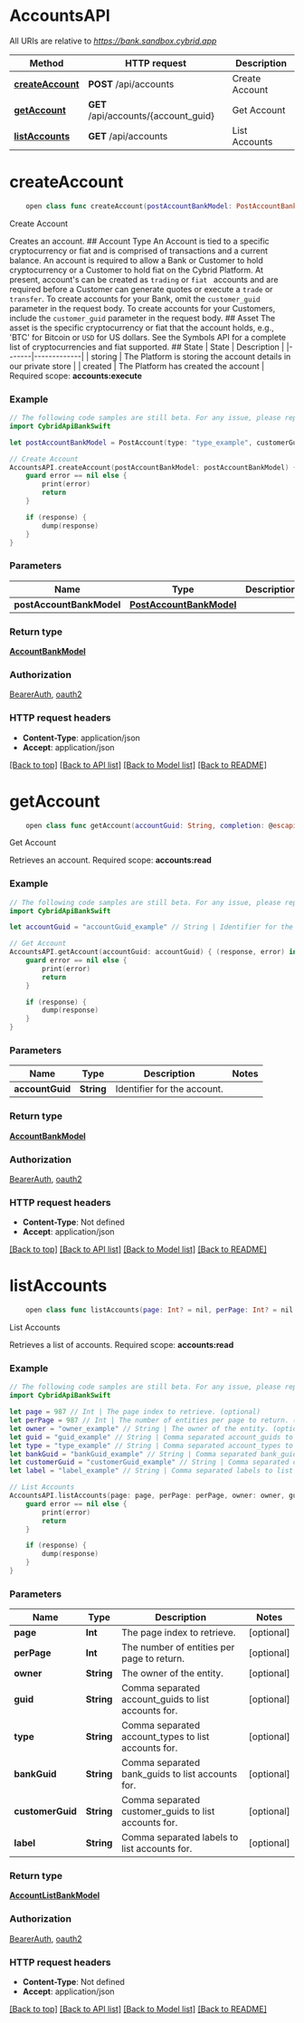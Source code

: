 # AccountsAPI

All URIs are relative to *https://bank.sandbox.cybrid.app*

Method | HTTP request | Description
------------- | ------------- | -------------
[**createAccount**](AccountsAPI.md#createaccount) | **POST** /api/accounts | Create Account
[**getAccount**](AccountsAPI.md#getaccount) | **GET** /api/accounts/{account_guid} | Get Account
[**listAccounts**](AccountsAPI.md#listaccounts) | **GET** /api/accounts | List Accounts


# **createAccount**
```swift
    open class func createAccount(postAccountBankModel: PostAccountBankModel, completion: @escaping (_ data: AccountBankModel?, _ error: Error?) -> Void)
```

Create Account

Creates an account.  ## Account Type  An Account is tied to a specific cryptocurrency or fiat and is comprised of transactions and a current balance.  An account is required to allow a Bank or Customer to hold cryptocurrency or a Customer to hold fiat on the Cybrid Platform.  At present, account's can be created as `trading` or `fiat ` accounts and are required before a Customer can generate quotes or execute a `trade` or `transfer`.  To create accounts for your Bank, omit the `customer_guid` parameter in the request body. To create accounts for your Customers, include the `customer_guid` parameter in the request body.  ## Asset  The asset is the specific cryptocurrency or fiat that the account holds, e.g., 'BTC' for Bitcoin or `USD` for US dollars. See the Symbols API for a complete list of cryptocurrencies and fiat supported.   ## State  | State | Description | |-------|-------------| | storing | The Platform is storing the account details in our private store | | created | The Platform has created the account |    Required scope: **accounts:execute**

### Example
```swift
// The following code samples are still beta. For any issue, please report via http://github.com/OpenAPITools/openapi-generator/issues/new
import CybridApiBankSwift

let postAccountBankModel = PostAccount(type: "type_example", customerGuid: "customerGuid_example", asset: "asset_example", name: "name_example", labels: ["labels_example"]) // PostAccountBankModel | 

// Create Account
AccountsAPI.createAccount(postAccountBankModel: postAccountBankModel) { (response, error) in
    guard error == nil else {
        print(error)
        return
    }

    if (response) {
        dump(response)
    }
}
```

### Parameters

Name | Type | Description  | Notes
------------- | ------------- | ------------- | -------------
 **postAccountBankModel** | [**PostAccountBankModel**](PostAccountBankModel.md) |  | 

### Return type

[**AccountBankModel**](AccountBankModel.md)

### Authorization

[BearerAuth](../README.md#BearerAuth), [oauth2](../README.md#oauth2)

### HTTP request headers

 - **Content-Type**: application/json
 - **Accept**: application/json

[[Back to top]](#) [[Back to API list]](../README.md#documentation-for-api-endpoints) [[Back to Model list]](../README.md#documentation-for-models) [[Back to README]](../README.md)

# **getAccount**
```swift
    open class func getAccount(accountGuid: String, completion: @escaping (_ data: AccountBankModel?, _ error: Error?) -> Void)
```

Get Account

Retrieves an account.  Required scope: **accounts:read**

### Example
```swift
// The following code samples are still beta. For any issue, please report via http://github.com/OpenAPITools/openapi-generator/issues/new
import CybridApiBankSwift

let accountGuid = "accountGuid_example" // String | Identifier for the account.

// Get Account
AccountsAPI.getAccount(accountGuid: accountGuid) { (response, error) in
    guard error == nil else {
        print(error)
        return
    }

    if (response) {
        dump(response)
    }
}
```

### Parameters

Name | Type | Description  | Notes
------------- | ------------- | ------------- | -------------
 **accountGuid** | **String** | Identifier for the account. | 

### Return type

[**AccountBankModel**](AccountBankModel.md)

### Authorization

[BearerAuth](../README.md#BearerAuth), [oauth2](../README.md#oauth2)

### HTTP request headers

 - **Content-Type**: Not defined
 - **Accept**: application/json

[[Back to top]](#) [[Back to API list]](../README.md#documentation-for-api-endpoints) [[Back to Model list]](../README.md#documentation-for-models) [[Back to README]](../README.md)

# **listAccounts**
```swift
    open class func listAccounts(page: Int? = nil, perPage: Int? = nil, owner: String? = nil, guid: String? = nil, type: String? = nil, bankGuid: String? = nil, customerGuid: String? = nil, label: String? = nil, completion: @escaping (_ data: AccountListBankModel?, _ error: Error?) -> Void)
```

List Accounts

Retrieves a list of accounts.  Required scope: **accounts:read**

### Example
```swift
// The following code samples are still beta. For any issue, please report via http://github.com/OpenAPITools/openapi-generator/issues/new
import CybridApiBankSwift

let page = 987 // Int | The page index to retrieve. (optional)
let perPage = 987 // Int | The number of entities per page to return. (optional)
let owner = "owner_example" // String | The owner of the entity. (optional)
let guid = "guid_example" // String | Comma separated account_guids to list accounts for. (optional)
let type = "type_example" // String | Comma separated account_types to list accounts for. (optional)
let bankGuid = "bankGuid_example" // String | Comma separated bank_guids to list accounts for. (optional)
let customerGuid = "customerGuid_example" // String | Comma separated customer_guids to list accounts for. (optional)
let label = "label_example" // String | Comma separated labels to list accounts for. (optional)

// List Accounts
AccountsAPI.listAccounts(page: page, perPage: perPage, owner: owner, guid: guid, type: type, bankGuid: bankGuid, customerGuid: customerGuid, label: label) { (response, error) in
    guard error == nil else {
        print(error)
        return
    }

    if (response) {
        dump(response)
    }
}
```

### Parameters

Name | Type | Description  | Notes
------------- | ------------- | ------------- | -------------
 **page** | **Int** | The page index to retrieve. | [optional] 
 **perPage** | **Int** | The number of entities per page to return. | [optional] 
 **owner** | **String** | The owner of the entity. | [optional] 
 **guid** | **String** | Comma separated account_guids to list accounts for. | [optional] 
 **type** | **String** | Comma separated account_types to list accounts for. | [optional] 
 **bankGuid** | **String** | Comma separated bank_guids to list accounts for. | [optional] 
 **customerGuid** | **String** | Comma separated customer_guids to list accounts for. | [optional] 
 **label** | **String** | Comma separated labels to list accounts for. | [optional] 

### Return type

[**AccountListBankModel**](AccountListBankModel.md)

### Authorization

[BearerAuth](../README.md#BearerAuth), [oauth2](../README.md#oauth2)

### HTTP request headers

 - **Content-Type**: Not defined
 - **Accept**: application/json

[[Back to top]](#) [[Back to API list]](../README.md#documentation-for-api-endpoints) [[Back to Model list]](../README.md#documentation-for-models) [[Back to README]](../README.md)

